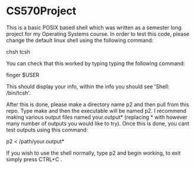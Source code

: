 # CS570Project
This is a basic POSIX based shell which was written as a semester long project for my Operating Systems course. In order to test this code, please change the default linux shell using the following command:

chsh tcsh

You can check that this worked by typing typing the following command:

finger $USER

This should display your info, within the info you should see 'Shell: /bin/tcsh'.

After this is done, please make a directory name p2 and then pull from this repo. Type make and then the executable will be named p2. I recommend making various output files named your.output* (replacing * with however many number of outputs you would like to try). Once this is done, you cant test outputs using this command:

p2 < /path/your.output* 


If you wish to use the shell normally, type p2 and begin working, to exit simply press CTRL+C . 
